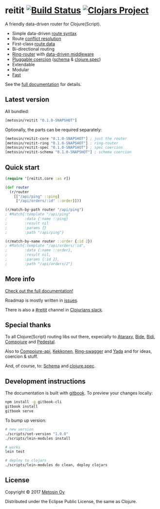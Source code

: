 # reitit [![Build Status](https://travis-ci.org/metosin/reitit.svg?branch=master)](https://travis-ci.org/metosin/reitit) [![Clojars Project](https://img.shields.io/clojars/v/metosin/reitit.svg)](https://clojars.org/metosin/reitit)

A friendly data-driven router for Clojure(Script).

* Simple data-driven [route syntax](https://metosin.github.io/reitit/basics/route_syntax.html)
* Route [conflict resolution](https://metosin.github.io/reitit/basics/route_conflicts.html)
* First-class [route data](https://metosin.github.io/reitit/basics/route_data.html)
* Bi-directional routing
* [Ring-router](https://metosin.github.io/reitit/ring/ring.html) with [data-driven middleware](https://metosin.github.io/reitit/ring/data_driven_middleware.html)
* [Pluggable coercion](https://metosin.github.io/reitit/ring/coercion.html) ([schema](https://github.com/plumatic/schema) & [clojure.spec](https://clojure.org/about/spec))
* Extendable
* Modular
* [Fast](https://metosin.github.io/reitit/performance.html)

See the [full documentation](https://metosin.github.io/reitit/) for details.

## Latest version

All bundled:

```clj
[metosin/reitit "0.1.0-SNAPSHOT"]
```

Optionally, the parts can be required separately:

```clj
[metosin/reitit-core "0.1.0-SNAPSHOT"] ; just the router
[metosin/reitit-ring "0.1.0-SNAPSHOT"] ; ring-router
[metosin/reitit-spec "0.1.0-SNAPSHOT"] ; spec coercion
[metosin/reitit-schema "0.1.0-SNAPSHOT"] ; schema coercion
```

## Quick start

```clj
(require '[reitit.core :as r])

(def router
  (r/router
    [["/api/ping" ::ping]
     ["/api/orders/:id" ::order]]))

(r/match-by-path router "/api/ping")
; #Match{:template "/api/ping"
;        :data {:name ::ping}
;        :result nil
;        :params {}
;        :path "/api/ping"}

(r/match-by-name router ::order {:id 2})
; #Match{:template "/api/orders/:id",
;        :data {:name ::order},
;        :result nil,
;        :params {:id 2},
;        :path "/api/orders/2"}
```

## More info

[Check out the full documentation!](https://metosin.github.io/reitit/)

Roadmap is mostly written in [issues](https://github.com/metosin/reitit/issues).

There is also a [#reitit](https://clojurians.slack.com/messages/reitit/) channel in [Clojurians slack](http://clojurians.net/).

## Special thanks

To all Clojure(Script) routing libs out there, expecially to
[Ataraxy](https://github.com/weavejester/ataraxy), [Bide](https://github.com/funcool/bide), [Bidi](https://github.com/juxt/bidi), [Compojure](https://github.com/weavejester/compojure) and
[Pedestal](https://github.com/pedestal/pedestal/tree/master/route).

Also to [Compojure-api](https://github.com/metosin/compojure-api), [Kekkonen](https://github.com/metosin/kekkonen), [Ring-swagger](https://github.com/metosin/ring-swagger) and [Yada](https://github.com/juxt/yada) and for ideas, coercion & stuff.

And, of course, to: [Schema](https://github.com/plumatic/schema) and [clojure.spec](https://clojure.org/about/spec).

## Development instructions

The documentation is built with [gitbook](https://toolchain.gitbook.com). To preview your changes locally:

```bash
npm install -g gitbook-cli
gitbook install
gitbook serve
```

To bump up version:

```bash
# new version
./scripts/set-version "1.0.0"
./scripts/lein-modules install

# works
lein test

# deploy to clojars
./scripts/lein-modules do clean, deploy clojars
```

## License

Copyright © 2017 [Metosin Oy](http://www.metosin.fi)

Distributed under the Eclipse Public License, the same as Clojure.

